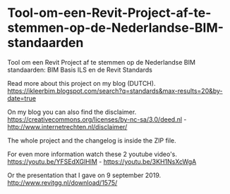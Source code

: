 # Tool-om-een-Revit-Project-af-te-stemmen-op-de-Nederlandse-BIM-standaarden
Tool om een Revit Project af te stemmen op de Nederlandse BIM standaarden: 
BIM Basis ILS en de Revit Standards

Read more about this project on my blog (DUTCH). 
https://ikleerbim.blogspot.com/search?q=standards&max-results=20&by-date=true

On my blog you can also find the disclaimer. 
https://creativecommons.org/licenses/by-nc-sa/3.0/deed.nl - 
http://www.internetrechten.nl/disclaimer/

The whole project and the changelog is inside the ZIP file.

For even more information watch these 2 youtube video's. 
https://youtu.be/YFSEdXGlHlM - 
https://youtu.be/3KH1NsXcWgA

Or the presentation that I gave on 9 september 2019. 
http://www.revitgg.nl/download/1575/
